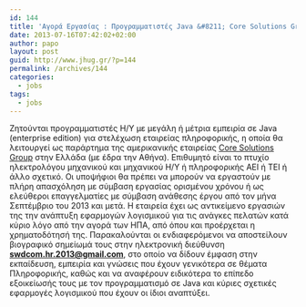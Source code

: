 ```yaml
---
id: 144
title: 'Αγορά Εργασίας : Προγραμματιστές Java &#8211; Core Solutions Group'
date: 2013-07-16T07:42:02+02:00
author: papo
layout: post
guid: http://www.jhug.gr/?p=144
permalink: /archives/144
categories:
  - jobs
tags:
  - jobs
---
```

Ζητούνται προγραμματιστές Η/Υ με μεγάλη ή μέτρια εμπειρία σε Java (enterprise edition) για στελέχωση εταιρείας πληροφορικής, η οποία θα λειτουργεί ως παράρτημα της αμερικανικής εταιρείας [Core Solutions Group](http://www.coresolutiongroup.com/) στην Ελλάδα (με έδρα την Αθήνα). Επιθυμητό είναι το πτυχίο ηλεκτρολόγου μηχανικού και μηχανικού Η/Υ ή πληροφορικής ΑΕΙ ή ΤΕΙ ή άλλο σχετικό. Οι υποψήφιοι θα πρέπει να μπορούν να εργαστούν με πλήρη απασχόληση με σύμβαση εργασίας ορισμένου χρόνου ή ως ελεύθεροι επαγγελματίες με σύμβαση ανάθεσης έργου από τον μήνα Σεπτέμβριο του 2013 και μετά. Η εταιρεία έχει ως αντικείμενο εργασιών της την ανάπτυξη εφαρμογών λογισμικού για τις ανάγκες πελατών κατά κύριο λόγο από την αγορά των ΗΠΑ, από όπου και προέρχεται η χρηματοδότησή της. Παρακαλούνται οι ενδιαφερόμενοι να αποστείλουν βιογραφικό σημείωμά τους στην ηλεκτρονική διεύθυνση **swdcom.hr.2013@gmail.com**, στο οποίο να δίδουν έμφαση στην εκπαίδευση, εμπειρία και γνώσεις που έχουν γενικότερα σε θέματα Πληροφορικής, καθώς και να αναφέρουν ειδικότερα το επίπεδο εξοικείωσής τους με τον προγραμματισμό σε Java και κύριες σχετικές εφαρμογές λογισμικού που έχουν οι ίδιοι αναπτύξει.